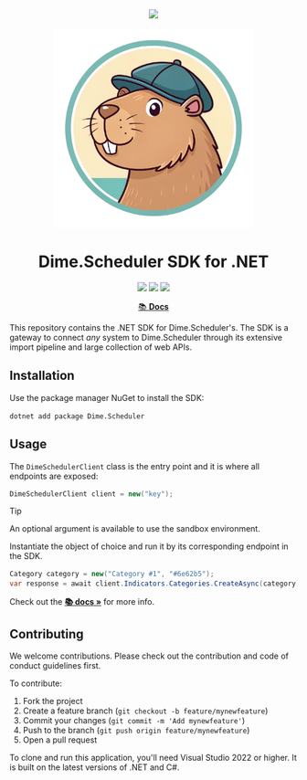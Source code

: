 <div align="center">
<img src="https://cdn.dimescheduler.com/dime-scheduler/v2/logo.svg" height="75px" />
</div>

<p align="center">
    <img src="assets/logo.png" width="350px">
</p>

<h1 align="center">Dime.Scheduler SDK for .NET </h1>

<p align="center">

  <img src="https://img.shields.io/nuget/v/Dime.Scheduler?style=flat-square&color=brightgreen" />
  <img src="https://img.shields.io/badge/License-MIT-brightgreen.svg?style=flat-square"/> <img src="https://img.shields.io/badge/PRs-welcome-brightgreen.svg?style=flat-square" />
</a>
</p>

<p align="center">
  <a href="https://docs.dimescheduler.com/develop/sdk">📚  <b>Docs</b></a>
</p>

This repository contains the .NET SDK for Dime.Scheduler's. The SDK is a gateway to connect _any_ system to Dime.Scheduler through its extensive import pipeline and large collection of web APIs.

## Installation

Use the package manager NuGet to install the SDK:

`dotnet add package Dime.Scheduler`

## Usage

The `DimeSchedulerClient` class is the entry point and it is where all endpoints are exposed:

```csharp
DimeSchedulerClient client = new("key");
```

> [!TIP]  
> An optional argument is available to use the sandbox environment.

Instantiate the object of choice and run it by its corresponding endpoint in the SDK.

```csharp
Category category = new("Category #1", "#6e62b5");
var response = await client.Indicators.Categories.CreateAsync(category);
```

Check out the **[📚 docs »](https://docs.dimescheduler.com/develop/sdk)** for more info.

## Contributing

We welcome contributions. Please check out the contribution and code of conduct guidelines first.

To contribute:

1. Fork the project
2. Create a feature branch (`git checkout -b feature/mynewfeature`)
3. Commit your changes (`git commit -m 'Add mynewfeature'`)
4. Push to the branch (`git push origin feature/mynewfeature`)
5. Open a pull request

To clone and run this application, you'll need Visual Studio 2022 or higher. It is built on the latest versions of .NET and C#.